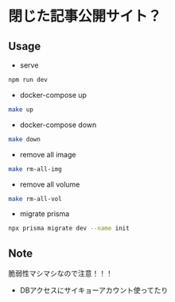 # 閉じた記事公開サイト？

## Usage

- serve

```sh
npm run dev
```

- docker-compose up

```sh
make up
```

- docker-compose down

```sh
make down
```

- remove all image

```sh
make rm-all-img
```

- remove all volume

```sh
make rm-all-vol
```

- migrate prisma

```sh
npx prisma migrate dev --name init
```

## Note

脆弱性マシマシなので注意！！！

- DBアクセスにサイキョーアカウント使ってたり
